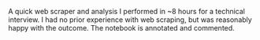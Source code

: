A quick web scraper and analysis I performed in ~8 hours for a technical interview. 
I had no prior experience with web scraping, but was reasonably happy with the outcome. The notebook is annotated and commented.
